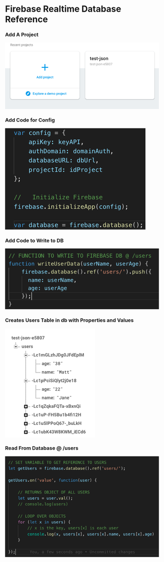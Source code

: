 # Firebase Realtime Database Reference

### Add A Project
<img src='images/add-project.png'>

### Add Code for Config
<img src='images/config.png'>

### Add Code to Write to DB
<img src='images/write-data.png'>

### Creates Users Table in db with Properties and Values
<img src='images/users.png'>

### Read From Database @ /users
<img src='images/get-data.png'>


